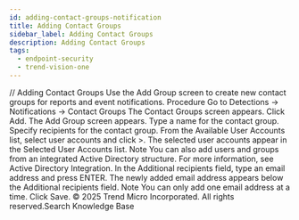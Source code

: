 ```yaml
---
id: adding-contact-groups-notification
title: Adding Contact Groups
sidebar_label: Adding Contact Groups
description: Adding Contact Groups
tags:
  - endpoint-security
  - trend-vision-one
---
```


/*<![CDATA[*/ $('#title').html($('meta[name=map-description]').attr('content')); /*]]>*/ Adding Contact Groups Use the Add Group screen to create new contact groups for reports and event notifications. Procedure Go to Detections → Notifications → Contact Groups The Contact Groups screen appears. Click Add. The Add Group screen appears. Type a name for the contact group. Specify recipients for the contact group. From the Available User Accounts list, select user accounts and click >. The selected user accounts appear in the Selected User Accounts list. Note You can also add users and groups from an integrated Active Directory structure. For more information, see Active Directory Integration. In the Additional recipients field, type an email address and press ENTER. The newly added email address appears below the Additional recipients field. Note You can only add one email address at a time. Click Save. © 2025 Trend Micro Incorporated. All rights reserved.Search Knowledge Base